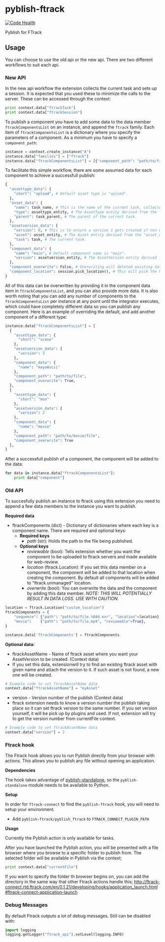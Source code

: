 # pyblish-ftrack

[![Code Health](https://landscape.io/github/pyblish/pyblish-ftrack/master/landscape.svg?style=flat)](https://landscape.io/github/pyblish/pyblish-ftrack/master)

Pyblish for FTrack

## Usage

You can choose to use the old api or the new api. There are two different workflows to suit each api.

### New API

In the new api workflow the extension collects the current task and sets up a session. It is expected that you used these to minimize the calls to the server. These can be accessed through the context:

```python
print context.data["ftrackTask"]
print context.data["ftrackSession"]
```

To publish a component you have to add some data to the data member ```ftrackComponentsList``` on an instance, and append the ```ftrack``` family. Each item of ```ftrackComponentsList``` is a dictionary where you specify the parameters of a component. As a minimum you have to specify a ```component_path```:

```python
instance = context.create_instance("A")
instance.data["families"] = ["ftrack"]
instance.data["ftrackComponentsList"] = [{"component_path": "path/to/file"}]
```

To facilitate this simple workflow, there are some assumed data for each component to achieve a successfull publish:


```python
{
  "assettype_data": {
    "short": "upload", # Default asset type is "upload".
  },
  "asset_data": {
    "name": task_name, # This is the name of the current task, collected by the extension.
    "type": assettype_entity, # The AssetType entity derived from the "assettype_data".
    "parent": task_parent, # The parent of the current task.
  },
  "assetversion_data": {
    "version": 0, # This is to ensure a version 1 gets created if non exists.
    "asset": asset_entity, # The Asset entity derived from the "asset_data".
    "task": task, # The current task.
  },
  "component_data": {
    "name": "main", # Default component name is "main".
    "version": assetversion_entity, # The AssetVersion entity derived from "assetversion_data".
  },
  "component_overwrite": False, # Overwriting will deleted existing data, if supported by the location, and component, and then create a new component.
  "component_location": session.pick_location(), # This will pick the highest prioritized location.
}
```

All of this data can be overwritten by providing it in the component data item in ```ftrackComponentsList```, and you can also provide more data. It is also worth noting that you can add any number of components to the ```ftrackComponentsList``` per instance at any point until the integrator executes, which could have completely different data so you can publish any component.
Here is an example of overriding the default, and add another component of a different type:

```python
instance.data["ftrackComponentsList"] = [
  {
    "assettype_data": {
      "short": "scene"
    },
    "assetversion_data": {
      "version": 2
    },
    "component_data": {
      "name": "mayaAscii"
    },
    "component_path": "path/to/file",
    "component_overwrite": True,
  },
  {
    "assettype_data": {
      "short": "mov"
    },
    "assetversion_data": {
      "version": 2
    },
    "component_data": {
      "name": "movie"
    },
    "component_path": "path/to/movie/file",
    "component_overwrite": True
  },
]
```

After a successfull publish of a component, the component will be added to the data:
```python
for data in instance.data["ftrackComponentsList"]:
    print data["component"]
```

### Old API

To succesfully publish an instance to ftrack using this extension you need to append a few data members to the instance you want to publish.

**Required data**

- ftrackComponents (dict) - Dictionary of dictionaries where each key is a component name. There are required and optional keys:
  - **Required keys**
    - *path* (str): Holds the path to the file being published.
  - **Optional keys**
    - *reviewable* (bool): Tells extension whether you want the component to be uploaded to ftrack servers and made available for web-review.
    - *location* (ftrack.Location): If you set this data member on a component, the component will be added to that location when creating the component. By default all components will be added to "ftrack.unmanaged" location.
    - *overwrite* (bool): You can overwrite the data and the component by adding this data member. *NOTE: THIS WILL POTENTIALLY RESULT IN DATA LOSS. USE WITH CAUTION.*

```python
location = ftrack.Location("custom_location")
ftrackComponents = {
    "sequence": {"path": "path/to/file.%04d.exr", "location"=location},
    "movie":    {"path": "path/to/file.mp4", "reviewable"=True},
}

instance.data['ftrackComponents'] = ftrackComponents
```

**Optional data:**

- ftrackAssetName - Name of ftrack asset where you want your AssetVersion to be created. (Context data)
 - If you set this data, extensionwill try to find an existing ftrack asset with given name and attach the version to it. If such asset is not found, a new one will be created.

```python
# Example code to set ftrackAssetName data
context.data["ftrackAssetName"] = "myAsset"
```

- version - Version number of the publish (Context data)
 - ftrack extension needs to know a version number the publish taking place so it can set ftrack version to the same number. If you set version yourself, it will be pick up by plugins and used. If not, extension will try to get the version number from currentFile context.

```python
# Example code to set ftrackAssetName data
context.data["version"] = 2
```

### Ftrack hook

The Ftrack hook allows you to run Pyblish directly from your browser with actions. This allows you to publish any file without opening an application.

**Dependencies**

The hook takes advantage of [pyblish-standalone](https://github.com/pyblish/pyblish-standalone), so the ```pyblish-standalone``` module needs to be available to Python.

**Setup**

In order for ```ftrack-connect``` to find the ```pyblish-ftrack``` hook, you will need to setup your environment.

- Add ```pyblish-ftrack/pyblish_ftrack``` to ```FTRACK_CONNECT_PLUGIN_PATH```

**Usage**

 Currently the Pyblish action is only available for tasks.

 After you have launched the Pyblish action, you will be presented with a file browser where you browse to a specific folder to publish from. The selected folder will be available in Pyblish via the context;
 ```python
 print context.data["currentFile"]
 ```
If you want to specify the folder th browser begins on, you can add the directory in the same way that other Ftrack actions handle this; http://ftrack-connect.rtd.ftrack.com/en/0.1.21/developing/hooks/application_launch.html#ftrack-connect-application-launch

### Debug Messages

By default Ftrack outputs a lot of debug messages. Still can be disabled with:

```python
import logging
logging.getLogger("ftrack_api").setLevel(logging.INFO)
```
